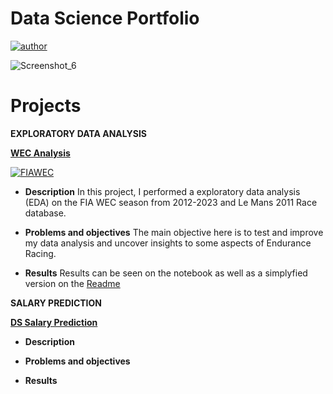 # **Data Science Portfolio**

[![author](https://img.shields.io/badge/author-feliperoll-purple.svg)](https://www.linkedin.com/in/felipe-roll/)

![Screenshot_6](https://github.com/FelipeLRoll/portifolio/assets/154685092/6e7bc906-62e3-4dbc-90b0-8981e897701b)

# **Projects**

**EXPLORATORY DATA ANALYSIS**

**[WEC Analysis](https://github.com/FelipeLRoll/wec-analysis)**

[![FIAWEC](https://img.shields.io/badge/FIA_WEC-Kaggle_Dataset-blue.svg)](https://www.kaggle.com/datasets/feliperoll/fia-wec-2012-2023-le-mans-2011)

- **Description**
  In this project, I performed a exploratory data analysis (EDA) on the FIA WEC season from 2012-2023 and Le Mans 2011 Race database.
  
- **Problems and objectives**
  The main objective here is to test and improve my data analysis and uncover insights to some aspects of Endurance Racing.
  
- **Results**
  Results can be seen on the notebook as well as a simplyfied version on the [Readme](https://github.com/FelipeLRoll/wec-analysis/blob/main/README.md)

  

**SALARY PREDICTION**

**[DS Salary Prediction](https://github.com/FelipeLRoll/ds_salary)**

- **Description**

  
- **Problems and objectives**

  
- **Results**
